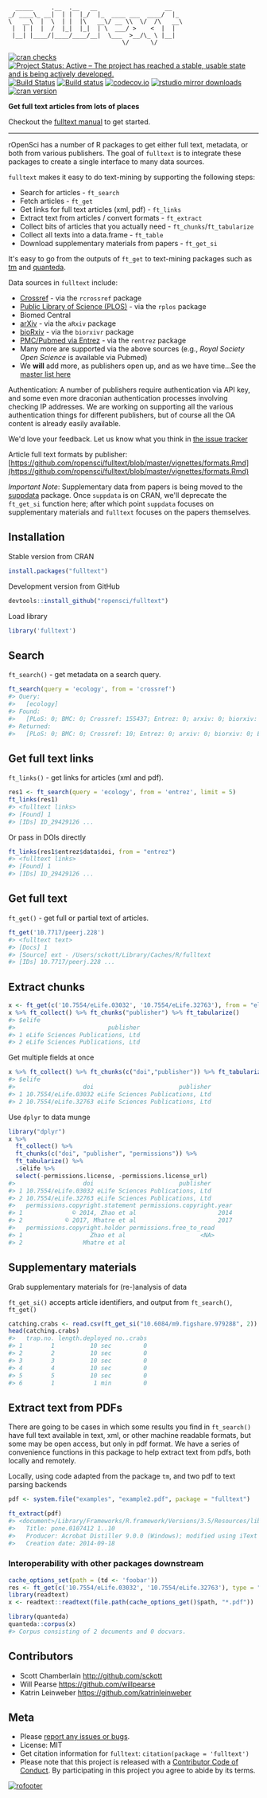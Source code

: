 

```
  _____     .__  .__   __                   __
_/ ____\_ __|  | |  |_/  |_  ____ ___  ____/  |_
\   __\  |  \  | |  |\   __\/ __ \\  \/  /\   __\
 |  | |  |  /  |_|  |_|  | \  ___/ >    <  |  |
 |__| |____/|____/____/__|  \___  >__/\_ \ |__|
                                \/      \/
```

[![cran checks](https://cranchecks.info/badges/worst/fulltext)](https://cranchecks.info/pkgs/fulltext)
[![Project Status: Active – The project has reached a stable, usable state and is being actively developed.](http://www.repostatus.org/badges/latest/active.svg)](http://www.repostatus.org/#active)
[![Build Status](https://api.travis-ci.org/ropensci/fulltext.svg)](https://travis-ci.org/ropensci/fulltext)
[![Build status](https://ci.appveyor.com/api/projects/status/y487h3ec5wc2s20m/branch/master?svg=true)](https://ci.appveyor.com/project/sckott/fulltext/branch/master)
[![codecov.io](https://codecov.io/github/ropensci/fulltext/coverage.svg?branch=master)](https://codecov.io/github/ropensci/fulltext?branch=master)
[![rstudio mirror downloads](http://cranlogs.r-pkg.org/badges/fulltext)](https://github.com/metacran/cranlogs.app)
[![cran version](http://www.r-pkg.org/badges/version/fulltext)](https://cran.r-project.org/package=fulltext)

__Get full text articles from lots of places__

Checkout the [fulltext manual](https://ropensci.github.io/fulltext-book/) to get started.

-----

rOpenSci has a number of R packages to get either full text, metadata, or both from various publishers. The goal of `fulltext` is to integrate these packages to create a single interface to many data sources.

`fulltext` makes it easy to do text-mining by supporting the following steps:

* Search for articles - `ft_search`
* Fetch articles - `ft_get`
* Get links for full text articles (xml, pdf) - `ft_links`
* Extract text from articles / convert formats - `ft_extract`
* Collect bits of articles that you actually need - `ft_chunks`/`ft_tabularize`
* Collect all texts into a data.frame - `ft_table`
* Download supplementary materials from papers - `ft_get_si`

It's easy to go from the outputs of `ft_get` to text-mining packages such as 
[tm](https://cran.r-project.org/package=tm) and 
[quanteda](https://cran.r-project.org/package=quanteda).

Data sources in `fulltext` include:

* [Crossref](http://www.crossref.org/) - via the `rcrossref` package
* [Public Library of Science (PLOS)](https://www.plos.org/) - via the `rplos` package
* Biomed Central
* [arXiv](https://arxiv.org) - via the `aRxiv` package
* [bioRxiv](http://biorxiv.org/) - via the `biorxivr` package
* [PMC/Pubmed via Entrez](http://www.ncbi.nlm.nih.gov/) - via the `rentrez` package
* Many more are supported via the above sources (e.g., _Royal Society Open Science_ is
available via Pubmed)
* We __will__ add more, as publishers open up, and as we have time...See the [master list here](https://github.com/ropensci/fulltext/issues/4#issuecomment-52376743)

Authentication: A number of publishers require authentication via API key, and some even more
draconian authentication processes involving checking IP addresses. We are working on supporting
all the various authentication things for different publishers, but of course all the OA content
is already easily available.

We'd love your feedback. Let us know what you think in [the issue tracker](https://github.com/ropensci/fulltext/issues)

Article full text formats by publisher:  [https://github.com/ropensci/fulltext/blob/master/vignettes/formats.Rmd](https://github.com/ropensci/fulltext/blob/master/vignettes/formats.Rmd)

_Important Note_: Supplementary data from papers is being moved to the [suppdata][] package.
Once `suppdata` is on CRAN, we'll deprecate the `ft_get_si` function here; after which point `suppdata` focuses on supplementary materials and `fulltext` focuses on the papers themselves.


## Installation

Stable version from CRAN


```r
install.packages("fulltext")
```

Development version from GitHub


```r
devtools::install_github("ropensci/fulltext")
```

Load library


```r
library('fulltext')
```

## Search

`ft_search()` - get metadata on a search query.


```r
ft_search(query = 'ecology', from = 'crossref')
#> Query:
#>   [ecology] 
#> Found:
#>   [PLoS: 0; BMC: 0; Crossref: 155437; Entrez: 0; arxiv: 0; biorxiv: 0; Europe PMC: 0; Scopus: 0; Microsoft: 0] 
#> Returned:
#>   [PLoS: 0; BMC: 0; Crossref: 10; Entrez: 0; arxiv: 0; biorxiv: 0; Europe PMC: 0; Scopus: 0; Microsoft: 0]
```

## Get full text links

`ft_links()` - get links for articles (xml and pdf).


```r
res1 <- ft_search(query = 'ecology', from = 'entrez', limit = 5)
ft_links(res1)
#> <fulltext links>
#> [Found] 1 
#> [IDs] ID_29429126 ...
```

Or pass in DOIs directly


```r
ft_links(res1$entrez$data$doi, from = "entrez")
#> <fulltext links>
#> [Found] 1 
#> [IDs] ID_29429126 ...
```

## Get full text

`ft_get()` - get full or partial text of articles.


```r
ft_get('10.7717/peerj.228')
#> <fulltext text>
#> [Docs] 1 
#> [Source] ext - /Users/sckott/Library/Caches/R/fulltext 
#> [IDs] 10.7717/peerj.228 ...
```

## Extract chunks


```r
x <- ft_get(c('10.7554/eLife.03032', '10.7554/eLife.32763'), from = "elife")
x %>% ft_collect() %>% ft_chunks("publisher") %>% ft_tabularize()
#> $elife
#>                          publisher
#> 1 eLife Sciences Publications, Ltd
#> 2 eLife Sciences Publications, Ltd
```

Get multiple fields at once


```r
x %>% ft_collect() %>% ft_chunks(c("doi","publisher")) %>% ft_tabularize()
#> $elife
#>                   doi                        publisher
#> 1 10.7554/eLife.03032 eLife Sciences Publications, Ltd
#> 2 10.7554/eLife.32763 eLife Sciences Publications, Ltd
```

Use `dplyr` to data munge


```r
library("dplyr")
x %>%
  ft_collect() %>% 
  ft_chunks(c("doi", "publisher", "permissions")) %>%
  ft_tabularize() %>%
  .$elife %>%
  select(-permissions.license, -permissions.license_url)
#>                   doi                        publisher
#> 1 10.7554/eLife.03032 eLife Sciences Publications, Ltd
#> 2 10.7554/eLife.32763 eLife Sciences Publications, Ltd
#>   permissions.copyright.statement permissions.copyright.year
#> 1              © 2014, Zhao et al                       2014
#> 2            © 2017, Mhatre et al                       2017
#>   permissions.copyright.holder permissions.free_to_read
#> 1                   Zhao et al                     <NA>
#> 2                 Mhatre et al
```

## Supplementary materials

Grab supplementary materials for (re-)analysis of data

`ft_get_si()` accepts article identifiers, and output from `ft_search()`, `ft_get()`


```r
catching.crabs <- read.csv(ft_get_si("10.6084/m9.figshare.979288", 2))
head(catching.crabs)
#>   trap.no. length.deployed no..crabs
#> 1        1          10 sec         0
#> 2        2          10 sec         0
#> 3        3          10 sec         0
#> 4        4          10 sec         0
#> 5        5          10 sec         0
#> 6        1           1 min         0
```

## Extract text from PDFs

There are going to be cases in which some results you find in `ft_search()` have full text available in text, xml, or other machine readable formats, but some may be open access, but only in pdf format. We have a series of convenience functions in this package to help extract text from pdfs, both locally and remotely.

Locally, using code adapted from the package `tm`, and two pdf to text parsing backends


```r
pdf <- system.file("examples", "example2.pdf", package = "fulltext")
```


```r
ft_extract(pdf)
#> <document>/Library/Frameworks/R.framework/Versions/3.5/Resources/library/fulltext/examples/example2.pdf
#>   Title: pone.0107412 1..10
#>   Producer: Acrobat Distiller 9.0.0 (Windows); modified using iText 5.0.3 (c) 1T3XT BVBA
#>   Creation date: 2014-09-18
```

### Interoperability with other packages downstream


```r
cache_options_set(path = (td <- 'foobar'))
res <- ft_get(c('10.7554/eLife.03032', '10.7554/eLife.32763'), type = "pdf")
library(readtext)
x <- readtext::readtext(file.path(cache_options_get()$path, "*.pdf"))
```


```r
library(quanteda)
quanteda::corpus(x)
#> Corpus consisting of 2 documents and 0 docvars.
```

## Contributors

* Scott Chamberlain <http://github.com/sckott>
* Will Pearse <https://github.com/willpearse>
* Katrin Leinweber <https://github.com/katrinleinweber>

## Meta

* Please [report any issues or bugs](https://github.com/ropensci/fulltext/issues).
* License: MIT
* Get citation information for `fulltext`: `citation(package = 'fulltext')`
* Please note that this project is released with a [Contributor Code of Conduct](CODE_OF_CONDUCT.md). By participating in this project you agree to abide by its terms.

[![rofooter](https://ropensci.org/public_images/github_footer.png)](https://ropensci.org)

[suppdata]: https://github.com/ropensci/suppdata
